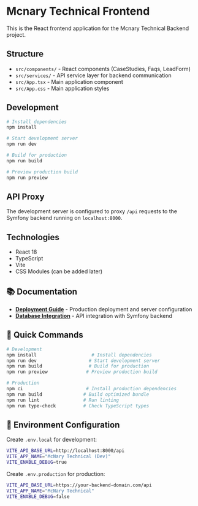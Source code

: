 # Mcnary Technical Frontend

This is the React frontend application for the Mcnary Technical Backend project.

## Structure

- `src/components/` - React components (CaseStudies, Faqs, LeadForm)
- `src/services/` - API service layer for backend communication
- `src/App.tsx` - Main application component
- `src/App.css` - Main application styles

## Development

```bash
# Install dependencies
npm install

# Start development server
npm run dev

# Build for production
npm run build

# Preview production build
npm run preview
```

## API Proxy

The development server is configured to proxy `/api` requests to the Symfony backend running on `localhost:8000`.

## Technologies

- React 18
- TypeScript
- Vite
- CSS Modules (can be added later)

## 📚 Documentation

- **[Deployment Guide](DEPLOYMENT_GUIDE.md)** - Production deployment and server configuration
- **[Database Integration](DATABASE_INTEGRATION.md)** - API integration with Symfony backend

## 🚀 Quick Commands

```bash
# Development
npm install                    # Install dependencies
npm run dev                   # Start development server
npm run build                 # Build for production
npm run preview              # Preview production build

# Production
npm ci                       # Install production dependencies
npm run build               # Build optimized bundle
npm run lint                # Run linting
npm run type-check          # Check TypeScript types
```

## 🔧 Environment Configuration

Create `.env.local` for development:

```bash
VITE_API_BASE_URL=http://localhost:8000/api
VITE_APP_NAME="McNary Technical (Dev)"
VITE_ENABLE_DEBUG=true
```

Create `.env.production` for production:

```bash
VITE_API_BASE_URL=https://your-backend-domain.com/api
VITE_APP_NAME="McNary Technical"
VITE_ENABLE_DEBUG=false
```
